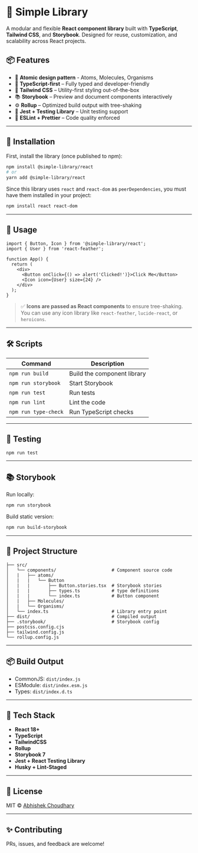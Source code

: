 # 🧩 Simple Library

A modular and flexible **React component library** built with **TypeScript**, **Tailwind CSS**, and **Storybook**. Designed for reuse, customization, and scalability across React projects.

## 📦 Features

- 🧱 **Atomic design pattern** - Atoms, Molecules, Organisms
- 🚀 **TypeScript-first** – Fully typed and developer-friendly
- 🎨 **Tailwind CSS** – Utility-first styling out-of-the-box
- 📚 **Storybook** – Preview and document components interactively
- ⚙️ **Rollup** – Optimized build output with tree-shaking
- 🧪 **Jest + Testing Library** – Unit testing support
- 💅 **ESLint + Prettier** – Code quality enforced

---

## 🔧 Installation

First, install the library (once published to npm):

```bash
npm install @simple-library/react
# or
yarn add @simple-library/react
```

Since this library uses `react` and `react-dom` as `peerDependencies`, you must have them installed in your project:

```bash
npm install react react-dom
```

---

## 🚀 Usage

```tsx
import { Button, Icon } from '@simple-library/react';
import { User } from 'react-feather';

function App() {
  return (
    <div>
      <Button onClick={() => alert('Clicked!')}>Click Me</Button>
      <Icon icon={User} size={24} />
    </div>
  );
}
```

> ✅ **Icons are passed as React components** to ensure tree-shaking. You can use any icon library like `react-feather`, `lucide-react`, or `heroicons`.


---

## 🛠 Scripts

| Command              | Description                        |
|----------------------|------------------------------------|
| `npm run build`      | Build the component library        |
| `npm run storybook`  | Start Storybook                    |
| `npm run test`       | Run tests                          |
| `npm run lint`       | Lint the code                      |
| `npm run type-check` | Run TypeScript checks              |

---

## 🧪 Testing

```bash
npm run test
```

---

## 📚 Storybook

Run locally:

```bash
npm run storybook
```

Build static version:

```bash
npm run build-storybook
```

---

## 📂 Project Structure

```
├── src/
│   └── components/                     # Component source code
│   |   ├── atoms/
│   |   |   └── Button 
│   |   |       ├── Button.stories.tsx  # Storybook stories
│   |   |       ├── types.ts            # type definitions
│   |   |       └── index.ts            # Button component
│   |   ├── Molecules/            
│   |   └── Organisms/            
│   └── index.ts                        # Library entry point
├── dist/                               # Compiled output
├── .storybook/                         # Storybook config
├── postcss.config.cjs
├── tailwind.config.js
└── rollup.config.js
```

---

## 📦 Build Output

- CommonJS: `dist/index.js`
- ESModule: `dist/index.esm.js`
- Types: `dist/index.d.ts`

---

## 🧰 Tech Stack

- **React 18+**
- **TypeScript**
- **TailwindCSS**
- **Rollup**
- **Storybook 7**
- **Jest + React Testing Library**
- **Husky + Lint-Staged**

---

## 📄 License

MIT © [Abhishek Choudhary](https://github.com/abhishek301)

---

## ✨ Contributing

PRs, issues, and feedback are welcome!
